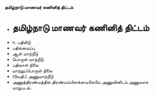 **தமிழ்நாடு மாணவர் கணினித் திட்டம்**
- # தமிழ்நாடு மாணவர் கணினித் திட்டம்
- n. பதிலீடு
-  பதில்வைப்பு
- ஆள் மாற்றீடு
- பொருள் மாற்றீடு
- பதிலாள் நிலை
- மாற்றுப்பொருள் நிலை
- (வேதி.) அணுமாற்றீடு
- அணுத்திரண்மத்தில் திரண்மம்பிளக்காமலேயே அணுவினிடம் அணுவாக மாறுபடல்.

